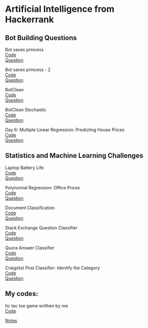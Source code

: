 #  Artificial Intelligence from Hackerrank

## Bot Building Questions

Bot saves princess <br /> [Code](https://github.com/AhmetHamzaEmra/AI_Hackerrank/blob/master/Bot%20saves%20princess.py)<br />[Question](https://www.hackerrank.com/challenges/saveprincess)


Bot saves princess - 2 <br /> [Code](https://github.com/AhmetHamzaEmra/AI_Hackerrank/blob/master/Bot%20saves%20princess%20-%202.py)<br />[Question](https://www.hackerrank.com/challenges/saveprincess2)

BotClean <br /> [Code](https://github.com/AhmetHamzaEmra/AI_Hackerrank/blob/master/BotClean.py)<br />[Question](https://www.hackerrank.com/challenges/botclean)


BotClean Stochastic <br /> [Code](https://github.com/AhmetHamzaEmra/AI_Hackerrank/blob/master/BotClean%20Stochastic.py)<br />[Question](https://www.hackerrank.com/challenges/botcleanr)


Day 6: Multiple Linear Regression: Predicting House Prices <br /> [Code](https://github.com/AhmetHamzaEmra/AI_Hackerrank/blob/master/Day%206%20Multiple%20Linear%20Regression%20Predicting%20House%20Prices.py)<br />[Question](https://www.hackerrank.com/challenges/predicting-house-prices)

## Statistics and Machine Learning Challenges

Laptop Battery Life <br /> [Code](https://github.com/AhmetHamzaEmra/AI_Hackerrank/blob/master/Laptop%20Battery%20Life.py)<br />[Question](https://www.hackerrank.com/challenges/battery)


Polynomial Regression: Office Prices <br /> [Code](https://github.com/AhmetHamzaEmra/AI_Hackerrank/blob/master/Polynomial%20Regression%20Office%20Prices.py)<br />[Question](https://www.hackerrank.com/challenges/predicting-office-space-price)


Document Classification <br /> [Code](https://github.com/AhmetHamzaEmra/AI_Hackerrank/blob/master/Document%20Classification.py)<br />[Question](https://www.hackerrank.com/challenges/document-classification)


Stack Exchange Question Classifier <br /> [Code](https://github.com/AhmetHamzaEmra/AI_Hackerrank/blob/master/Stack%20Exchange%20Question%20Classifier.py)<br />[Question](https://www.hackerrank.com/challenges/stack-exchange-question-classifier)


Quora Answer Classifier <br /> [Code](https://github.com/AhmetHamzaEmra/AI_Hackerrank/blob/master/Quora%20Answer%20Classifier.py)<br />[Question](https://www.hackerrank.com/challenges/quora-answer-classifier)


Craigslist Post Classifier: Identify the Category <br /> [Code](https://github.com/AhmetHamzaEmra/AI_Hackerrank/blob/master/Craigslist%20Post%20Classifier:%20Identify%20the%20Category.py)<br />[Question](https://www.hackerrank.com/challenges/craigslist-post-classifier-the-category)

## My codes:

tic tac toe game writhen by me <br />  [Code](https://github.com/AhmetHamzaEmra/AI_Hackerrank/blob/master/xoxgame.py)


[Notes](https://github.com/AhmetHamzaEmra/AI_Hackerrank/blob/master/notes.md)
